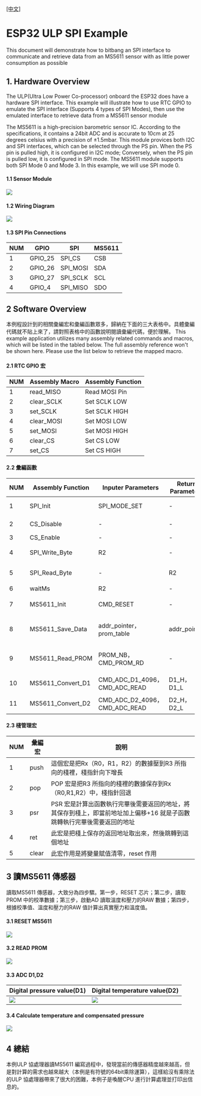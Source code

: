 [[中文]](./readme_cn.md)

# ESP32 ULP SPI Example
This document will demonstrate how to bitbang an SPI interface to communicate and retrieve data from an MS5611 sensor with as little power consumption as possible

## 1. Hardware Overview
The ULP(Ultra Low Power Co-processor) onboard the ESP32 does have a hardware SPI interface. This example will illustrate how to use RTC GPIO to emulate the SPI interface (Supports 4 types of SPI Modes), then use the emulated interface to retrieve data from a MS5611 sensor module 

The MS5611 is a high-precision barometric sensor IC. According to the specifications, it contains a 24bit ADC and is accurate to 10cm at 25 degrees celsius with a precision of ±1.5mbar. This module provices both I2C and SPI interfaces, which can be selected through the PS pin. When the PS pin is pulled high, it is configured in I2C mode; Conversely, when the PS pin is pulled low, it is configured in SPI mode. The MS5611 module supports both SPI Mode 0 and Mode 3. In this example, we will use SPI mode 0.
#### 1.1 Sensor Module
![](../../../documents/_static/ulp_spi/GY-63-MS5611.jpeg)

#### 1.2 Wiring Diagram
![](../../../documents/_static/ulp_spi/sch.png)

#### 1.3 SPI Pin Connections
|NUM|GPIO|SPI|MS5611|
|---|---|---|---|
|1|GPIO_25|SPI_CS|CSB|
|2|GPIO_26|SPI_MOSI|SDA|
|3|GPIO_27|SPI_SCLK|SCL|
|4|GPIO_4|SPI_MISO|SDO|

## 2 Software Overview
本例程設計到的相關彙編宏和彙編函數眾多，歸納在下面的三大表格中。具體彙編代碼就不貼上來了，請對照表格中的函數說明閱讀彙編代碼，便於理解。
This example application utilizes many assembly related commands and macros, which will be listed in the tabled below. The full assembly reference won't be shown here. Please use the list below to retrieve the mapped macro.

#### 2.1 RTC GPIO 宏
|NUM|Assembly Macro|Assembly Function|
|---|---|---|
|1|read_MISO| Read MOSI Pin |
|2|clear_SCLK| Set SCLK LOW |
|3|set_SCLK| Set SCLK HIGH |
|4|clear_MOSI| Set MOSI LOW |
|5|set_MOSI| Set MOSI HIGH |
|6|clear_CS| Set CS LOW |
|7|set_CS| Set CS HIGH |

#### 2.2 彙編函數
|NUM|Assembly Function|Inputer Parameters|Return Parameters|Remarks|
|---|---|---|---|---|
|1|SPI_Init|SPI_MODE_SET| - |Initialize RTC GPIO，Set SCLK and MOSI Pin values according to SPI Mode|
|2|CS_​​Disable| - | - | To preserve uniform API styling, this is wrapped in a macro |
|3|CS_Enable| - | - | Macro to call clear_CS |
|4|SPI_Write_Byte|R2| - | 支持SPI 的4 種模式的寫操作，默認是寫一個字節(8bit), 若使能宏SPI_BIT16，可支持16bit 寫操作|
|5|SPI_Read_Byte| - |R2| 默認讀一個字節(8bit), 使能宏SPI_BIT16 後，可支持16bit 讀操作，支持SPI 的4 種模式讀操作 |
|6|waitMs|R2| - |延遲函數，作用是延遲1ms，參數由R2 傳入 |
|7|MS5611_Init| CMD_RESET| - |初始化SPI ， 初始化MS5611 傳感器，具體是發送RESET 命令（0x1E），然後延遲3ms 等待傳感器重載 |
|8|MS5611_Save_Data|addr_pointer，prom_table| addr_pointer | Base_Addr（prom_table） + Offset_addr（addr_pointer） 模式，把讀到的傳感器RROM 數據存入內存表中，最後更新addr_pointer 值 |
|9|MS5611_Read_PROM|PROM_NB，CMD_PROM_RD| - |讀MS5611 PROM，地址為（0xA0,0xA2,0xA4,0xA6,0xA8,0xAA,0xAC,0xAE）共8 x 16bit 的數據|
|10|MS5611_Convert_D1|CMD_ADC_D1_4096， CMD_ADC_READ| D1_H，D1_L|Convert D1, 設置OSR = 4096, 返回24bit 的數據，讀到的數據保存在D1_H, D1_L 中|
|11|MS5611_Convert_D2|CMD_ADC_D2_4096，CMD_ADC_READ|D2_H，D2_L|Convert D2, 設置OSR = 4096, 返回24bit 的數據，讀到的數據保存在D2_H, D2_L 中|

#### 2.3 棧管理宏
|NUM|彙編宏|說明|
|---|---|---|
|1|push|這個宏是把Rx（R0，R1，R2）的數據壓到R3 所指向的棧裡，棧指針向下增長|
|2|pop|POP 宏是把R3 所指向的棧裡的數據保存到Rx（R0,R1,R2）中，棧指針回退|
|3|psr|PSR 宏是計算出函數執行完畢後需要返回的地址，將其保存到棧上，即當前地址加上偏移+16 就是子函數跳轉執行完畢後需要返回的地址|
|4|ret|此宏是把棧上保存的返回地址取出來，然後跳轉到這個地址|
|5|clear|此宏作用是將變量賦值清零，reset 作用|

## 3 讀MS5611 傳感器
讀取MS5611 傳感器，大致分為四步驟。第一步，RESET 芯片；第二步，讀取PROM 中的校準數據；第三步，啟動AD 讀取溫度和壓力的RAW 數據；第四步，根據校準值、溫度和壓力的RAW 值計算出真實壓力和溫度值。
#### 3.1 RESET MS5611
![](../../../documents/_static/ulp_spi/S1.png)
#### 3.2 READ PROM
![](../../../documents/_static/ulp_spi/S2.png)
#### 3.3 ADC D1,D2
|Digital pressure value(D1)|Digital temperature value(D2)|
|---|---|
|![](../../../documents/_static/ulp_spi/S3.png)|![](../../../documents/_static/ulp_spi/S4.png)|
#### 3.4 Calculate temperature and compensated pressure
![](../../../documents/_static/ulp_spi/S5.png)

## 4 總結
本例ULP 協處理器讀MS5611 編寫過程中，發現當前的傳感器精度越來越高，但是對計算的需求也越來越大（本例是有符號的64bit乘除運算），這樣給沒有乘除法的ULP 協處理器帶來了很大的困難，本例子是喚醒CPU 進行計算處理並打印出信息的。
 

